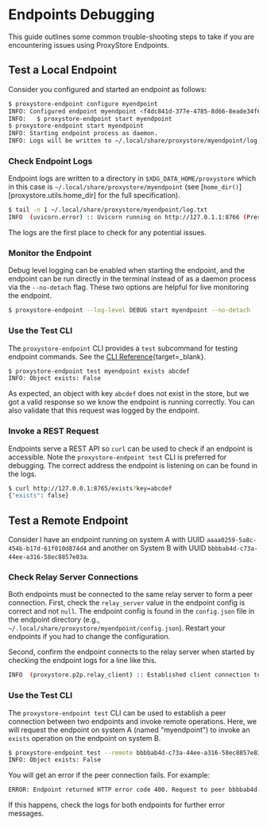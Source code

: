 # Endpoints Debugging

This guide outlines some common trouble-shooting steps to take if you
are encountering issues using ProxyStore Endpoints.

## Test a Local Endpoint

Consider you configured and started an endpoint as follows:
```bash
$ proxystore-endpoint configure myendpoint
INFO: Configured endpoint myendpoint <f4dc841d-377e-4785-8d66-8eade34f63cd>. Start with:
INFO:   $ proxystore-endpoint start myendpoint
$ proxystore-endpoint start myendpoint
INFO: Starting endpoint process as daemon.
INFO: Logs will be written to ~/.local/share/proxystore/myendpoint/log.txt
```

### Check Endpoint Logs
Endpoint logs are written to a directory in `$XDG_DATA_HOME/proxystore` which
in this case is `~/.local/share/proxystore/myendpoint`
(see [`home_dir()`][proxystore.utils.home_dir] for the full specification).
```bash
$ tail -n 1 ~/.local/share/proxystore/myendpoint/log.txt
INFO  (uvicorn.error) :: Uvicorn running on http://127.0.1.1:8766 (Press CTRL+C to quit)
```
The logs are the first place to check for any potential issues.

### Monitor the Endpoint
Debug level logging can be enabled when starting the endpoint, and
the endpoint can be run directly in the terminal instead of as a daemon process
via the `--no-detach` flag. These two options are helpful for live monitoring
the endpoint.
```bash
$ proxystore-endpoint --log-level DEBUG start myendpoint --no-detach
```

### Use the Test CLI
The `proxystore-endpoint` CLI provides a `test` subcommand for testing endpoint commands.
See the [CLI Reference](../../api/cli/#proxystore-endpoint-test){target=_blank}.
```bash
$ proxystore-endpoint test myendpoint exists abcdef
INFO: Object exists: False
```
As expected, an object with key `abcdef` does not exist in the store, but
we got a valid response so we know the endpoint is running correctly.
You can also validate that this request was logged by the endpoint.

### Invoke a REST Request
Endpoints serve a REST API so `curl` can be used to check if an endpoint
is accessible. Note the `proxystore-endpoint test` CLI is preferred for
debugging. The correct address the endpoint is listening on can be found in
the logs.
```bash
$ curl http://127.0.0.1:8765/exists?key=abcdef
{"exists": false}
```

## Test a Remote Endpoint

Consider I have an endpoint running on system A with UUID
`aaaa0259-5a8c-454b-b17d-61f010d874d4` and another on System B
with UUID `bbbbab4d-c73a-44ee-a316-58ec8857e83a`.

### Check Relay Server Connections
Both endpoints must be connected to the same relay server to form a peer
connection. First, check the `relay_server` value in the endpoint config is
correct and not `null`.
The endpoint config is found in the `config.json` file in the endpoint
directory (e.g., `~/.local/share/proxystore/myendpoint/config.json`).
Restart your endpoints if you had to change the configuration.

Second, confirm the endpoint connects to the relay server when started by
checking the endpoint logs for a line like this.
```bash
INFO  (proxystore.p2p.relay_client) :: Established client connection to relay server at ws://localhost:8765 with client uuid=aaaa0259-5a8c-454b-b17d-61f010d874d4 and name=myendpoint
```

### Use the Test CLI
The `proxystore-endpoint test` CLI can be used to establish a peer connection
between two endpoints and invoke remote operations.
Here, we will request the endpoint on system A (named "myendpoint") to invoke
an `exists` operation on the endpoint on system B.
```bash
$ proxystore-endpoint test --remote bbbbab4d-c73a-44ee-a316-58ec8857e83a myendpoint exists abcdef
INFO: Object exists: False
```

You will get an error if the peer connection fails. For example:
```bash
ERROR: Endpoint returned HTTP error code 400. Request to peer bbbbab4d-c73a-44ee-a316-58ec8857e83a failed: ...
```
If this happens, check the logs for both endpoints for further error messages.
